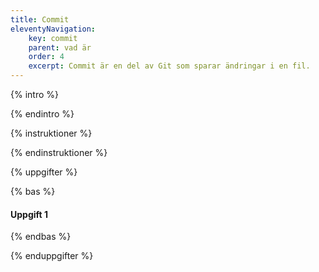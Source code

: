 ```yaml
---
title: Commit
eleventyNavigation:
    key: commit
    parent: vad är
    order: 4
    excerpt: Commit är en del av Git som sparar ändringar i en fil.
---
```


{% intro %}

{% endintro %}

{% instruktioner %}

{% endinstruktioner %}

{% uppgifter %}

{% bas %}

#### Uppgift 1

{% endbas %}

{% enduppgifter %}
